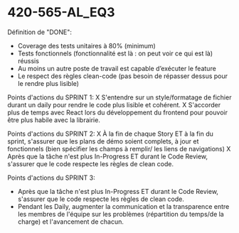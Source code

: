 # 420-565-AL_EQ3
Définition de "DONE":
-    Coverage des tests unitaires à 80% (minimum)
-    Tests fonctionnels (fonctionnalité est là : on peut voir ce qui est là) réussis
-    Au moins un autre poste de travail est capable d’exécuter le feature
-    Le respect des règles clean-code (pas besoin de répasser dessus pour le rendre plus lisible)

Points d'actions du SPRINT 1:
X    S'entendre sur un style/formatage de fichier durant un daily pour rendre le code plus lisible et cohérent.
X    S'accorder plus de temps avec React lors du développement du frontend pour pouvoir être plus habile avec la librairie.

Points d'actions du SPRINT 2:
X    À la fin de chaque Story ET à la fin du sprint, s'assurer que les plans de démo soient complets, à jour et fonctionnels (bien spécifier les champs à remplir/ les liens de navigations)
X    Après que la tâche n'est plus In-Progress ET durant le Code Review, s'assurer que le code respecte les règles de clean code.

Points d'actions du SPRINT 3:
-   Après que la tâche n'est plus In-Progress ET durant le Code Review, s'assurer que le code respecte les règles de clean code.
-   Pendant les Daily, augmenter la communication et la transparence entre les membres de l'équipe sur les problèmes (répartition du temps/de la charge) et l'avancement de chacun.

